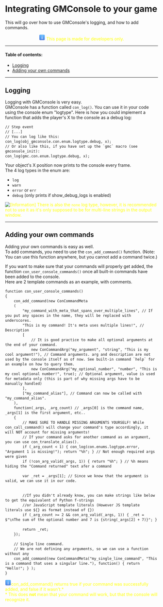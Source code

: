 # Integrating GMConsole to your game
This will go over how to use GMConsole's logging, and how to add commands.  
<center><span style="color:yellow;"><img src="./img/emoji/information.png" alt="[Information]" width=20px/> This page is made for developers only.</span></center>

---
#### Table of contents:
- [Logging](#logging)  
- [Adding your own commands](#adding-your-own-commands)  

---
## <a name="logging">Logging</a>
Logging with GMConsole is very easy.  
GMConsole has a function called `con_log()`. You can use it in your code using the console enum "logtype". Here is how you could implement a function that adds the player's X to the console as a debug log:

```gml
// Step event
// [...]
// You can log like this:
con_log(obj_gmconsole.con.enum.logtype.debug, x);
// Or also like this, if you have set up the `gmc` macro (see gmconsole_init):
con_log(gmc.con.enum.logtype.debug, x);
```
Your object's X position now prints to the console every frame.  
The 4 log types in the enum are:  
- `log`
- `warn`
- `error` or `err`
- `debug` (only prints if show_debug_logs is enabled)  

<span style="color:yellow;"><img src="https://raw.github.com/Reycko/GMConsole/stable/datafiles/wiki/img/emoji/information.png" alt="[Information]" width=20px/> There is also the `none` log type, however, it is recommended not to use it as it's only supposed to be for multi-line strings in the output window.</span><br>

---
## <a name="adding-your-own-commands">Adding your own commands</a>
Adding your own commands is easy as well.  
To add commands, you need to use the `con_add_command()` function. (Note: You can use this function anywhere, but you cannot add a command twice.)  

If you want to make sure that your commands will properly get added, the function `con_user_console_commands()` once all built-in commands have been added to the console.  
Here are 2 template commands as an example, with comments.

```gml
function con_user_console_commands()
{
	con_add_command(new ConCommandMeta
	(
		"my_command_with_meta_that_spans_over_multiple_lines", // If you put any spaces in the name, they will be replaced with underscores.
		"This is my command! It's meta uses multiple lines!", // Description
		[
			// It is good practice to make all optional arguments at the end of your command.
			new ConCommandArg("my_argument", "string", "This is my cool argument!"), // Command arguments. arg and description are not used by the console itself as of now. See built-in command `help` for an example on how to query them.
			new ConCommandArg("my_optional_number", "number", "This is my cool optional number!", true); // Optional argument, value is used for metadata only (this is part of why missing args have to be manually handled)
		], 
		["my_command_alias"], // Command can now be called with "my_command_alias". 
	),
	function(_args, _arg_count) // _args[0] is the command name, _args[1] is the first argument, etc..
	{
		// MAKE SURE TO HANDLE MISSING ARGUMENTS YOURSELF! While con_call_command() will change your command's type accordingly, it will NOT account for missing arguments!
		// If your command asks for another command as an argument, you can use con_translate_alias().
		if (_arg_count < 1) { con_log(con.enums.logtype.error, "Argument 1 is missing!"); return "%h"; } // Not enough required args were given
		if (!con_arg_valid(_args, 1)) { return "%h"; } // %h means hiding the "Command returned" text afer a command
		
		var _ret = _args[1]; // Since we know that the argument is valid, we can use it in our code.
		
	
		//If you didn't already know, you can make strings like below to get the equivalent of Python f-strings 
		//or JavaScript template literals (However JS template literals use ${} as format instead of {})
		if (_arg_count >= 2 && con_arg_valid(_args, 1)) { _ret = $"\nThe sum of the optional number and 7 is {string(_args[2] + 7)}"; }
		
		return _ret;
	});
	
	// Single line command.
	// We are not defining any arguments, so we can use a function without any
	con_add_command(new ConCommandMeta("my_single_line_command", "This is a command that uses a singular line."), function() { return "Hello!"; } );
}
```

<span style="color:yellow;"><img src="./img/emoji/information.png" alt="[Information]" width=20px/>con_add_command() returns true if your command was successfully added, and false if it wasn't.\*  
\* This does **not** mean that your command will work, but that the console will recognize it.
</span>  